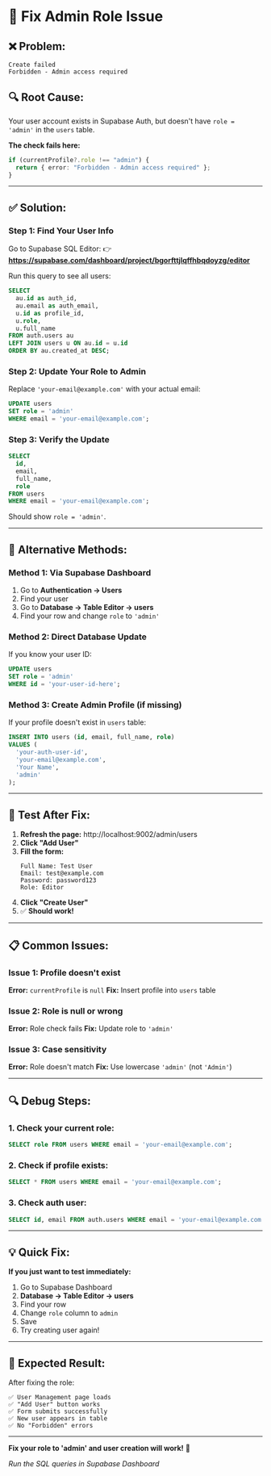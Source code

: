 # 🔧 Fix Admin Role Issue

## ❌ **Problem:**

```
Create failed
Forbidden - Admin access required
```

## 🔍 **Root Cause:**

Your user account exists in Supabase Auth, but doesn't have `role = 'admin'` in the `users` table.

**The check fails here:**

```ts
if (currentProfile?.role !== "admin") {
  return { error: "Forbidden - Admin access required" };
}
```

---

## ✅ **Solution:**

### **Step 1: Find Your User Info**

Go to Supabase SQL Editor:
👉 **https://supabase.com/dashboard/project/bgorfttjlqffhbqdoyzg/editor**

Run this query to see all users:

```sql
SELECT
  au.id as auth_id,
  au.email as auth_email,
  u.id as profile_id,
  u.role,
  u.full_name
FROM auth.users au
LEFT JOIN users u ON au.id = u.id
ORDER BY au.created_at DESC;
```

### **Step 2: Update Your Role to Admin**

Replace `'your-email@example.com'` with your actual email:

```sql
UPDATE users
SET role = 'admin'
WHERE email = 'your-email@example.com';
```

### **Step 3: Verify the Update**

```sql
SELECT
  id,
  email,
  full_name,
  role
FROM users
WHERE email = 'your-email@example.com';
```

Should show `role = 'admin'`.

---

## 🚀 **Alternative Methods:**

### **Method 1: Via Supabase Dashboard**

1. Go to **Authentication → Users**
2. Find your user
3. Go to **Database → Table Editor → users**
4. Find your row and change `role` to `'admin'`

### **Method 2: Direct Database Update**

If you know your user ID:

```sql
UPDATE users
SET role = 'admin'
WHERE id = 'your-user-id-here';
```

### **Method 3: Create Admin Profile (if missing)**

If your profile doesn't exist in `users` table:

```sql
INSERT INTO users (id, email, full_name, role)
VALUES (
  'your-auth-user-id',
  'your-email@example.com',
  'Your Name',
  'admin'
);
```

---

## 🧪 **Test After Fix:**

1. **Refresh the page:** http://localhost:9002/admin/users
2. **Click "Add User"**
3. **Fill the form:**
   ```
   Full Name: Test User
   Email: test@example.com
   Password: password123
   Role: Editor
   ```
4. **Click "Create User"**
5. ✅ **Should work!**

---

## 📋 **Common Issues:**

### **Issue 1: Profile doesn't exist**

**Error:** `currentProfile` is `null`
**Fix:** Insert profile into `users` table

### **Issue 2: Role is null or wrong**

**Error:** Role check fails
**Fix:** Update role to `'admin'`

### **Issue 3: Case sensitivity**

**Error:** Role doesn't match
**Fix:** Use lowercase `'admin'` (not `'Admin'`)

---

## 🔍 **Debug Steps:**

### **1. Check your current role:**

```sql
SELECT role FROM users WHERE email = 'your-email@example.com';
```

### **2. Check if profile exists:**

```sql
SELECT * FROM users WHERE email = 'your-email@example.com';
```

### **3. Check auth user:**

```sql
SELECT id, email FROM auth.users WHERE email = 'your-email@example.com';
```

---

## 💡 **Quick Fix:**

**If you just want to test immediately:**

1. Go to Supabase Dashboard
2. **Database → Table Editor → users**
3. Find your row
4. Change `role` column to `admin`
5. Save
6. Try creating user again!

---

## 🎯 **Expected Result:**

After fixing the role:

```
✅ User Management page loads
✅ "Add User" button works
✅ Form submits successfully
✅ New user appears in table
✅ No "Forbidden" errors
```

---

**Fix your role to 'admin' and user creation will work!** 🔧

_Run the SQL queries in Supabase Dashboard_
